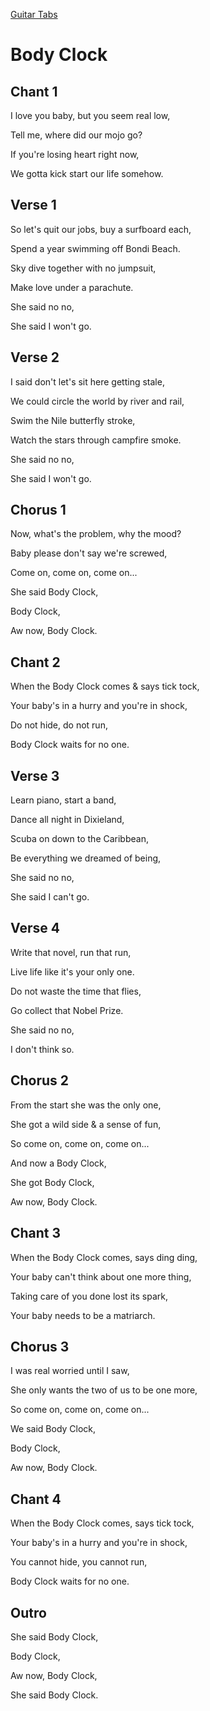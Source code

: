 [Guitar Tabs](index.md)

# Body Clock

## Chant 1

I love you baby, but you seem real low,

Tell me, where did our mojo go?

If you're losing heart right now,

We gotta kick start our life somehow.

## Verse 1

So let's quit our jobs, buy a surfboard each,

Spend a year swimming off Bondi Beach.

Sky dive together with no jumpsuit,

Make love under a parachute.

She said no no,

She said I won't go.

## Verse 2

I said don't let's sit here getting stale,

We could circle the world by river and rail,

Swim the Nile butterfly stroke,

Watch the stars through campfire smoke.

She said no no,

She said I won't go.

## Chorus 1

Now, what's the problem, why the mood?

Baby please don't say we're screwed,

Come on, come on, come on...

She said Body Clock,

Body Clock,

Aw now, Body Clock.


## Chant 2

When the Body Clock comes & says tick tock,

Your baby's in a hurry and you're in shock,

Do not hide, do not run,

Body Clock waits for no one.

## Verse 3

Learn piano, start a band,

Dance all night in Dixieland,

Scuba on down to the Caribbean,

Be everything we dreamed of being,

She said no no,

She said I can't go.

## Verse 4

Write that novel, run that run,

Live life like it's your only one.

Do not waste the time that flies,

Go collect that Nobel Prize.

She said no no,

I don't think so.

## Chorus 2

From the start she was the only one,

She got a wild side & a sense of fun,

So come on, come on, come on...

And now a Body Clock,

She got Body Clock,

Aw now, Body Clock.

## Chant 3

When the Body Clock comes, says ding ding,

Your baby can't think about one more thing,

Taking care of you done lost its spark,

Your baby needs to be a matriarch.

## Chorus 3

I was real worried until I saw,

She only wants the two of us to be one more,

So come on, come on, come on...

We said Body Clock,

Body Clock,

Aw now, Body Clock.

## Chant 4

When the Body Clock comes, says tick tock,

Your baby's in a hurry and you're in shock,

You cannot hide, you cannot run,

Body Clock waits for no one.

## Outro

She said Body Clock,

Body Clock,

Aw now, Body Clock,

She said Body Clock.